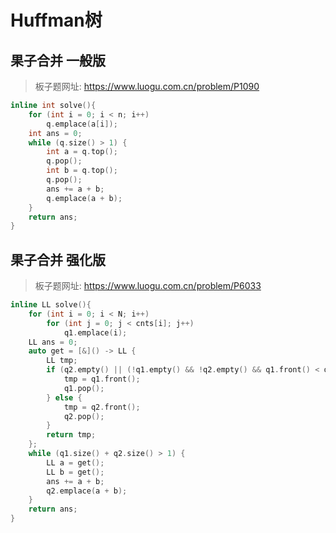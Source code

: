 # Huffman树

## 果子合并 一般版

> 板子题网址: https://www.luogu.com.cn/problem/P1090

```cpp
inline int solve(){
    for (int i = 0; i < n; i++)
        q.emplace(a[i]);
    int ans = 0;
    while (q.size() > 1) {
        int a = q.top();
        q.pop();
        int b = q.top();
        q.pop();
        ans += a + b;
        q.emplace(a + b);
    }
    return ans;
}
```

## 果子合并 强化版

> 板子题网址: https://www.luogu.com.cn/problem/P6033

```cpp
inline LL solve(){
    for (int i = 0; i < N; i++)
        for (int j = 0; j < cnts[i]; j++)
            q1.emplace(i);
    LL ans = 0;
    auto get = [&]() -> LL {
        LL tmp;
        if (q2.empty() || (!q1.empty() && !q2.empty() && q1.front() < q2.front())) {
            tmp = q1.front();
            q1.pop();
        } else {
            tmp = q2.front();
            q2.pop();
        }
        return tmp;
    };
    while (q1.size() + q2.size() > 1) {
        LL a = get();
        LL b = get();
        ans += a + b;
        q2.emplace(a + b);
    }
    return ans;
}
```
